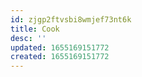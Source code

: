 ```yaml
---
id: zjgp2ftvsbi8wmjef73nt6k
title: Cook
desc: ''
updated: 1655169151772
created: 1655169151772
---
```



